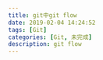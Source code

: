 ```yaml
---
title: git中git flow
date: 2019-02-04 14:24:52
tags: [Git]
categories: [Git, 未完成]
description: git flow
---
```

